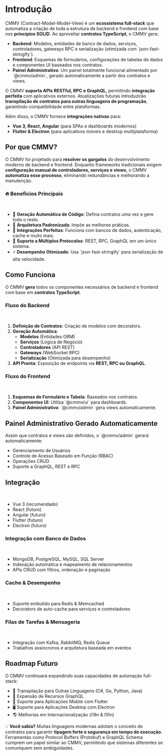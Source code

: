 # Introdução

CMMV (Contract-Model-Model-View) é um **ecossistema full-stack** que automatiza a criação de toda a estrutura de backend e frontend com base nos **princípios SOLID**. Ao aproveitar **contratos TypeScript**, o CMMV gera:

- **Backend**: Modelos, entidades de banco de dados, serviços, controladores, gateways RPC e serialização (otimizada com \`json-fast-stringify\`).
- **Frontend**: Esquemas de formulários, configurações de tabelas de dados e componentes UI baseados nos contratos.
- **Painel Administrativo**: Um painel totalmente funcional alimentado por \`@cmmv/admin\`, gerado automaticamente a partir dos contratos e views.

O CMMV **suporta APIs RESTful, RPC e GraphQL**, permitindo **integração perfeita** com aplicativos externos. Atualizações futuras introduzirão **transpilação de contratos para outras linguagens de programação**, garantindo compatibilidade entre plataformas.

Além disso, o CMMV fornece **integrações nativas** para:
- **Vue 3, React, Angular** (para SPAs e dashboards modernos)
- **Flutter & Electron** (para aplicativos móveis e desktop multiplataforma)

## Por que CMMV?

O CMMV foi projetado para **resolver os gargalos** do desenvolvimento moderno de backend e frontend. Enquanto frameworks tradicionais exigem **configuração manual de controladores, serviços e views**, o CMMV **automatiza esse processo**, eliminando redundâncias e melhorando a manutenção.

### 🔥 Benefícios Principais
<br/>

* 🚀 **Geração Automática de Código**: Defina contratos uma vez e gere todo o resto.
* 🔄 **Arquitetura Padronizada**: Impõe as melhores práticas.
* 🔌 **Integrações Perfeitas**: Funciona com bancos de dados, autenticação, cache e muito mais.
* 📡 **Suporte a Múltiplos Protocolos**: REST, RPC, GraphQL em um único sistema.
* ⚡ **Desempenho Otimizado**: Usa \`json-fast-stringify\` para serialização de alta velocidade.

## Como Funciona

O CMMV **gera** todos os componentes necessários de backend e frontend com base em **contratos TypeScript**.

### **Fluxo do Backend**
<br/>

1. **Definição de Contratos**: Criação de modelos com decorators.
2. **Geração Automática**:
   - **Modelos** (Entidades ORM)
   - **Serviços** (Lógica de Negócio)
   - **Controladores** (API REST)
   - **Gateways** (WebSocket RPC)
   - **Serialização** (Otimizada para desempenho)
3. **API Pronta**: Exposição de endpoints via **REST, RPC ou GraphQL**.

### **Fluxo do Frontend**
<br/>

1. **Esquemas de Formulário e Tabela**: Baseados nos contratos.
2. **Componentes UI**: Utiliza \`@cmmv/ui\` para dashboards.
3. **Painel Administrativo**: \`@cmmv/admin\` gera views automaticamente.

## Painel Administrativo Gerado Automaticamente

Assim que contratos e views são definidos, o \`@cmmv/admin\` gerará automaticamente:

* Gerenciamento de Usuários
* Controle de Acesso Baseado em Função (RBAC)
* Operações CRUD
* Suporte a GraphQL, REST e RPC

## Integração
<br/>

* Vue 3 (recomendado)
* React (futuro)
* Angular (futuro)
* Flutter (futuro)
* Electron (futuro)

### Integração com Banco de Dados
<br/>

* MongoDB, PostgreSQL, MySQL, SQL Server
* Indexação automática e mapeamento de relacionamentos
* APIs CRUD com filtros, ordenação e paginação

### Cache & Desempenho
<br/>

* Suporte embutido para Redis & Memcached
* Decorators de auto-cache para serviços e controladores

### Filas de Tarefas & Mensageria
<br/>

* Integração com Kafka, RabbitMQ, Redis Queue
* Trabalhos assíncronos e arquitetura baseada em eventos

## Roadmap Futuro

O CMMV continuará expandindo suas capacidades de automação full-stack:

* 🔄 Transpilação para Outras Linguagens (C#, Go, Python, Java)
* 📡 Expansão de Recursos GraphQL
* 📲 Suporte para Aplicações Mobile com Flutter
* 🖥️ Suporte para Aplicações Desktop com Electron
* 🌎 Melhorias em Internacionalização (i18n & l10n)

💡 **Você sabia?** Muitas linguagens modernas adotam o conceito de contratos para garantir **tipagem forte e segurança em tempo de execução**. Ferramentas como Protocol Buffers (Protobuf) e GraphQL Schema cumprem um papel similar ao CMMV, permitindo que sistemas diferentes se comuniquem sem ambiguidades.
